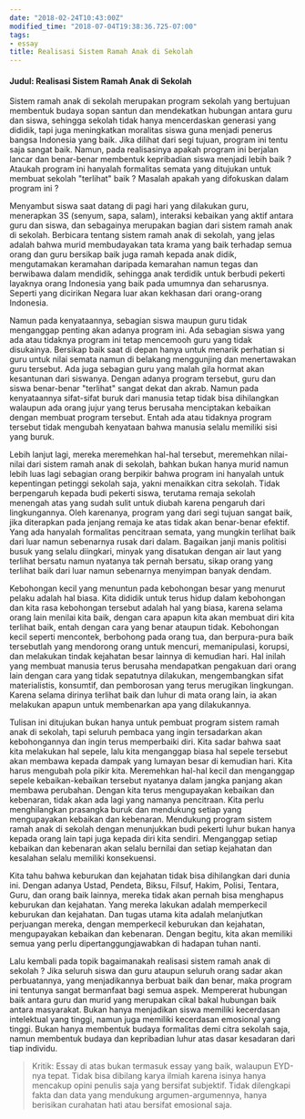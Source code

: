 ```yaml
---
date: "2018-02-24T10:43:00Z"
modified_time: "2018-07-04T19:38:36.725-07:00"
tags:
- essay
title: Realisasi Sistem Ramah Anak di Sekolah
---
```


#### Judul: Realisasi Sistem Ramah Anak di Sekolah

Sistem ramah anak di sekolah merupakan program sekolah yang bertujuan membentuk budaya sopan santun dan mendekatkan hubungan antara guru dan siswa, sehingga sekolah tidak hanya mencerdaskan generasi yang dididik, tapi juga meningkatkan moralitas siswa guna menjadi penerus bangsa Indonesia yang baik. Jika dilihat dari segi tujuan, program ini tentu saja sangat baik. Namun, pada realisasinya apakah program ini berjalan lancar dan benar-benar membentuk kepribadian siswa menjadi lebih baik ? Ataukah program ini hanyalah formalitas semata yang ditujukan untuk membuat sekolah "terlihat" baik ? Masalah apakah yang difokuskan dalam program ini ?

Menyambut siswa saat datang di pagi hari yang dilakukan guru, menerapkan 3S (senyum, sapa, salam), interaksi kebaikan yang aktif antara guru dan siswa, dan sebagainya merupakan bagian dari sistem ramah anak di sekolah. Berbicara tentang sistem ramah anak di sekolah, yang jelas adalah bahwa murid membudayakan tata krama yang baik terhadap semua orang dan guru bersikap baik juga ramah kepada anak didik, mengutamakan keramahan daripada kemarahan namun tegas dan berwibawa dalam mendidik, sehingga anak terdidik untuk berbudi pekerti layaknya orang Indonesia yang baik pada umumnya dan seharusnya. Seperti yang dicirikan Negara luar akan kekhasan dari orang-orang Indonesia.

Namun pada kenyataannya, sebagian siswa maupun guru tidak menganggap penting akan adanya program ini. Ada sebagian siswa yang ada atau tidaknya program ini tetap mencemooh guru yang tidak disukainya. Bersikap baik saat di depan hanya untuk menarik perhatian si guru untuk nilai semata namun di belakang menggunjing dan menertawakan guru tersebut. Ada juga sebagian guru yang malah gila hormat akan kesantunan dari siswanya. Dengan adanya program tersebut, guru dan siswa benar-benar "terlihat" sangat dekat dan akrab. Namun pada kenyataannya sifat-sifat buruk dari manusia tetap tidak bisa dihilangkan walaupun ada orang jujur yang terus berusaha menciptakan kebaikan dengan membuat program tersebut. Entah ada atau tidaknya program tersebut tidak mengubah kenyataan bahwa manusia selalu memiliki sisi yang buruk.

Lebih lanjut lagi, mereka meremehkan hal-hal tersebut, meremehkan nilai-nilai dari sistem ramah anak di sekolah, bahkan bukan hanya murid namun lebih luas lagi sebagian orang berpikir bahwa program ini hanyalah untuk kepentingan petinggi sekolah saja, yakni menaikkan citra sekolah. Tidak berpengaruh kepada budi pekerti siswa, terutama remaja sekolah menengah atas yang sudah sulit untuk diubah karena pengaruh dari lingkungannya. Oleh karenanya, program yang dari segi tujuan sangat baik, jika diterapkan pada jenjang remaja ke atas tidak akan benar-benar efektif. Yang ada hanyalah formalitas pencitraan semata, yang mungkin terlihat baik dari luar namun sebenarnya rusak dari dalam. Bagaikan janji manis politisi busuk yang selalu diingkari, minyak yang disatukan dengan air laut yang terlihat bersatu namun nyatanya tak pernah bersatu, sikap orang yang terlihat baik dari luar namun sebenarnya menyimpan banyak dendam.

Kebohongan kecil yang menuntun pada kebohongan besar yang menurut pelaku adalah hal biasa. Kita dididik untuk terus hidup dalam kebohongan dan kita rasa kebohongan tersebut adalah hal yang biasa, karena selama orang lain menilai kita baik, dengan cara apapun kita akan membuat diri kita terlihat baik, entah dengan cara yang benar ataupun tidak. Kebohongan kecil seperti mencontek, berbohong pada orang tua, dan berpura-pura baik tersebutlah yang mendorong orang untuk mencuri, memanipulasi, korupsi, dan melakukan tindak kejahatan besar lainnya di kemudian hari. Hal inilah yang membuat manusia terus berusaha mendapatkan pengakuan dari orang lain dengan cara yang tidak sepatutnya dilakukan, mengembangkan sifat materialistis, konsumtif, dan pemborosan yang terus merugikan lingkungan. Karena selama dirinya terlihat baik dan luhur di mata orang lain, ia akan melakukan apapun untuk membenarkan apa yang dilakukannya.

Tulisan ini ditujukan bukan hanya untuk pembuat program sistem ramah anak di sekolah, tapi seluruh pembaca yang ingin tersadarkan akan kebohongannya dan ingin terus memperbaiki diri. Kita sadar bahwa saat kita melakukan hal sepele, lalu kita menganggap biasa hal sepele tersebut akan membawa kepada dampak yang lumayan besar di kemudian hari. Kita harus mengubah pola pikir kita. Meremehkan hal-hal kecil dan menganggap sepele kebaikan-kebaikan tersebut nyatanya dalam jangka panjang akan membawa perubahan. Dengan kita terus mengupayakan kebaikan dan kebenaran, tidak akan ada lagi yang namanya pencitraan. Kita perlu menghilangkan prasangka buruk dan mendukung setiap yang mengupayakan kebaikan dan kebenaran. Mendukung program sistem ramah anak di sekolah dengan menunjukkan budi pekerti luhur bukan hanya kepada orang lain tapi juga kepada diri kita sendiri. Menganggap setiap kebaikan dan kebenaran akan selalu bernilai dan setiap kejahatan dan kesalahan selalu memiliki konsekuensi.

Kita tahu bahwa keburukan dan kejahatan tidak bisa dihilangkan dari dunia ini. Dengan adanya Ustad, Pendeta, Biksu, Filsuf, Hakim, Polisi, Tentara, Guru, dan orang baik lainnya, mereka tidak akan pernah bisa menghapus keburukan dan kejahatan. Yang mereka lakukan adalah memperkecil keburukan dan kejahatan. Dan tugas utama kita adalah melanjutkan perjuangan mereka, dengan memperkecil keburukan dan kejahatan, mengupayakan kebaikan dan kebenaran. Dengan begitu, kita akan memiliki semua yang perlu dipertanggungjawabkan di hadapan tuhan nanti.

Lalu kembali pada topik bagaimanakah realisasi sistem ramah anak di sekolah ? Jika seluruh siswa dan guru ataupun seluruh orang sadar akan perbuatannya, yang menjadikannya berbuat baik dan benar, maka program ini tentunya sangat bermanfaat bagi semua aspek. Mempererat hubungan baik antara guru dan murid yang merupakan cikal bakal hubungan baik antara masyarakat. Bukan hanya menjadikan siswa memiliki kecerdasan intelektual yang tinggi, namun juga memiliki kecerdasan emosional yang tinggi. Bukan hanya membentuk budaya formalitas demi citra sekolah saja, namun membentuk budaya dan kepribadian luhur atas dasar kesadaran dari tiap individu.

>Kritik: Essay di atas bukan termasuk essay yang baik, walaupun EYD-nya tepat. Tidak bisa dibilang karya ilmiah karena isinya hanya mencakup opini penulis saja yang bersifat subjektif. Tidak dilengkapi fakta dan data yang mendukung argumen-argumennya, hanya berisikan curahatan hati atau bersifat emosional saja.